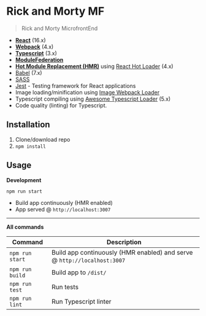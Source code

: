 # Rick and Morty MF

> Rick and Morty MicrofrontEnd

- **[React](https://facebook.github.io/react/)** (16.x)
- **[Webpack](https://webpack.js.org/)** (4.x)
- **[Typescript](https://www.typescriptlang.org/)** (3.x)
- **[ModuleFederation](https://webpack.js.org/concepts/module-federation/)**
- **[Hot Module Replacement (HMR)](https://webpack.js.org/concepts/hot-module-replacement/)** using [React Hot Loader](https://github.com/gaearon/react-hot-loader) (4.x)
- [Babel](http://babeljs.io/) (7.x)
- [SASS](http://sass-lang.com/)
- [Jest](https://facebook.github.io/jest/) - Testing framework for React applications
- Image loading/minification using [Image Webpack Loader](https://github.com/tcoopman/image-webpack-loader)
- Typescript compiling using [Awesome Typescript Loader](https://github.com/s-panferov/awesome-typescript-loader) (5.x)
- Code quality (linting) for Typescript.

## Installation

1. Clone/download repo
2. `npm install`

## Usage

**Development**

`npm run start`

- Build app continuously (HMR enabled)
- App served @ `http://localhost:3007`
---

**All commands**

| Command                                     | Description                                                                   |
| ------------------------------------------- | ----------------------------------------------------------------------------- |
| `npm run start`                             | Build app continuously (HMR enabled) and serve @ `http://localhost:3007`      |
| `npm run build`                             | Build app to `/dist/`                                                         |
| `npm run test`                              | Run tests                                                                     |
| `npm run lint`                              | Run Typescript linter                                                          |

